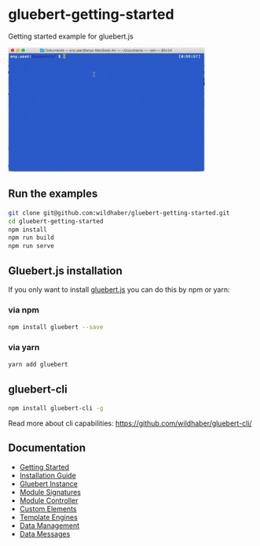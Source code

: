 # gluebert-getting-started
Getting started example for gluebert.js

![Getting started in under 50seconds](https://raw.githubusercontent.com/wildhaber/gluebert-getting-started/master/run-examples.gif)

## Run the examples

```bash
git clone git@github.com:wildhaber/gluebert-getting-started.git
cd gluebert-getting-started
npm install
npm run build
npm run serve
```

## Gluebert.js installation

If you only want to install [gluebert.js](https://gluebert.com) you can do this by npm or yarn:

### via npm

```bash
npm install gluebert --save
```

### via yarn

```bash
yarn add gluebert
```

## gluebert-cli

```bash
npm install gluebert-cli -g
```

Read more about cli capabilities: https://github.com/wildhaber/gluebert-cli/


## Documentation

 - [Getting Started](https://gluebert.com/getting-started/)
 - [Installation Guide](https://gluebert.com/getting-started/installation/)
 - [Gluebert Instance](https://gluebert.com/getting-started/gluebert/)
 - [Module Signatures](https://gluebert.com/getting-started/module/)
 - [Module Controller](https://gluebert.com/getting-started/controller/)
 - [Custom Elements](https://gluebert.com/getting-started/elements/)
 - [Template Engines](https://gluebert.com/getting-started/template-engines/)
 - [Data Management](https://gluebert.com/getting-started/data/)
 - [Data Messages](https://gluebert.com/getting-started/data-messages/)
